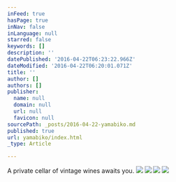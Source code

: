 ```yaml
---
inFeed: true
hasPage: true
inNav: false
inLanguage: null
starred: false
keywords: []
description: ''
datePublished: '2016-04-22T06:23:22.966Z'
dateModified: '2016-04-22T06:20:01.071Z'
title: ''
author: []
authors: []
publisher:
  name: null
  domain: null
  url: null
  favicon: null
sourcePath: _posts/2016-04-22-yamabiko.md
published: true
url: yamabiko/index.html
_type: Article

---
```

A private cellar of vintage wines awaits you.
![](https://the-grid-user-content.s3-us-west-2.amazonaws.com/6176a997-2b66-4ee9-9715-e0a6b03f9c81.jpg)
![](https://the-grid-user-content.s3-us-west-2.amazonaws.com/13f68473-debb-4740-93fb-27e2bf3fc8a5.jpg)
![](https://the-grid-user-content.s3-us-west-2.amazonaws.com/ef39cc59-1e42-4562-a2d1-3a3d1312d06b.jpg)
![](https://the-grid-user-content.s3-us-west-2.amazonaws.com/1963bccd-410e-490d-b3fb-4874f47ec6c1.jpg)
